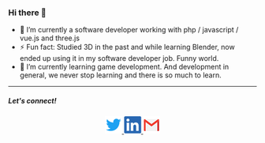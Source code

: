 ### Hi there 👋

- 🔭 I’m currently a software developer working with php / javascript / vue.js and three.js
- ⚡ Fun fact: Studied 3D in the past and while learning Blender, now ended up using it in my software developer job. Funny world.
- 🌱 I’m currently learning game development. And development in general, we never stop learning and there is so much to learn.

<hr>
<p>
  <h5>Let's connect!</h5>  
  
  <div align="center">
    <a href="https://twitter.com/marcodisilva" alt="Twitter">
      <img src="https://github.com/MarcoDSilva/MarcoDSilva/blob/master/img/twitter.png" />
    </a>
    <a href="https://www.linkedin.com/in/marcodisilva/" alt="Linkedin">
      <img src="https://github.com/MarcoDSilva/MarcoDSilva/blob/master/img/IN.png" />
    </a>
    <a href="mailto:marcodisilva@gmail.com" alt="contact me">
      <img src="https://github.com/MarcoDSilva/MarcoDSilva/blob/master/img/mail.png" />
    </a>
  </div>
 </p>

<!--
**MarcoDSilva/MarcoDSilva** is a ✨ _special_ ✨ repository because its `README.md` (this file) appears on your GitHub profile.

Here are some ideas to get you started:

- 🔭 I’m currently working on ...
- 🌱 I’m currently learning ...
- 👯 I’m looking to collaborate on ...
- 🤔 I’m looking for help with ...
- 👯 I’m looking to collaborate on open source projects. 
- 💬 Ask me about ...
- 📫 How to reach me: ...
- 😄 Pronouns: ...
- ⚡ Fun fact: ...
- 🌱 I’m currently learning React.
-->
